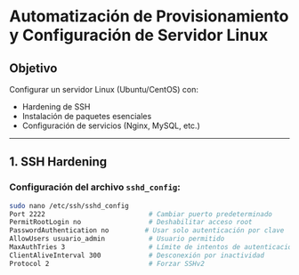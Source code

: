 # Automatización de Provisionamiento y Configuración de Servidor Linux

## Objetivo
Configurar un servidor Linux (Ubuntu/CentOS) con:
- Hardening de SSH
- Instalación de paquetes esenciales
- Configuración de servicios (Nginx, MySQL, etc.)

---

## 1. SSH Hardening

### Configuración del archivo `sshd_config`:
```bash
sudo nano /etc/ssh/sshd_config
Port 2222                          # Cambiar puerto predeterminado
PermitRootLogin no                 # Deshabilitar acceso root
PasswordAuthentication no         # Usar solo autenticación por clave
AllowUsers usuario_admin           # Usuario permitido
MaxAuthTries 3                     # Límite de intentos de autenticación
ClientAliveInterval 300            # Desconexión por inactividad
Protocol 2                         # Forzar SSHv2
```
